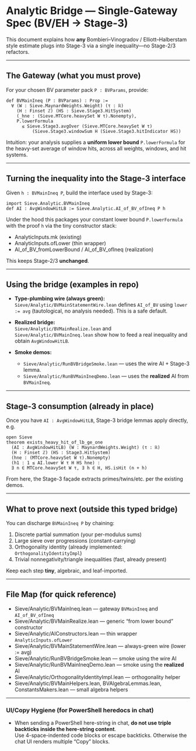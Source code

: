 # Analytic Bridge — Single-Gateway Spec (BV/EH → Stage-3)

This document explains how **any** Bombieri–Vinogradov / Elliott–Halberstam style estimate plugs into Stage-3 via a single inequality—no Stage-2/3 refactors.

---

## The Gateway (what you must prove)

For your chosen BV parameter pack `P : BVParams`, provide:

    def BVMainIneq (P : BVParams) : Prop :=
      ∀ (W : Sieve.MaynardWeights.Weight) (τ : ℝ)
        (H : Finset ℤ) (HS : Sieve.Stage3.HitSystem)
        (_hne : (Sieve.MTCore.heavySet W τ).Nonempty),
        P.lowerFormula
          ≤ Sieve.Stage3.avgOver (Sieve.MTCore.heavySet W τ)
              (Sieve.Stage3.windowSum H (Sieve.Stage3.hitIndicator HS))

Intuition: your analysis supplies a **uniform lower bound** `P.lowerFormula` for the heavy-set average of window hits, across all weights, windows, and hit systems.

---

## Turning the inequality into the Stage-3 interface

Given `h : BVMainIneq P`, build the interface used by Stage-3:

    import Sieve.Analytic.BVMainIneq
    def AI : AvgWindowHitLB := Sieve.Analytic.AI_of_BV_ofIneq P h

Under the hood this packages your constant lower bound `P.lowerFormula` with the proof `h` via the tiny constructor stack:

- AnalyticInputs.mk (existing)
- AnalyticInputs.ofLower (thin wrapper)
- AI_of_BV_fromLowerBound / AI_of_BV_ofIneq (realization)

This keeps Stage-2/3 **unchanged**.

---

## Using the bridge (examples in repo)

- **Type-plumbing wire (always green):**  
  `Sieve/Analytic/BVMainStatementWire.lean` defines `AI_of_BV` using `lower := avg` (tautological, no analysis needed). This is a safe default.

- **Realized bridge:**  
  `Sieve/Analytic/BVMainRealize.lean` and `Sieve/Analytic/BVMainIneq.lean` show how to feed a real inequality and obtain `AvgWindowHitLB`.

- **Smoke demos:**  
  - `Sieve/Analytic/RunBVBridgeSmoke.lean` — uses the wire AI + Stage-3 lemma.  
  - `Sieve/Analytic/RunBVMainIneqDemo.lean` — uses the **realized** AI from `BVMainIneq`.

---

## Stage-3 consumption (already in place)

Once you have `AI : AvgWindowHitLB`, Stage-3 bridge lemmas apply directly, e.g.

    open Sieve
    theorem exists_heavy_hit_of_lb_ge_one
      (AI : AvgWindowHitLB) (W : MaynardWeights.Weight) (τ : ℝ)
      (H : Finset ℤ) (HS : Stage3.HitSystem)
      (hne : (MTCore.heavySet W τ).Nonempty)
      (h1 : 1 ≤ AI.lower W τ H HS hne) :
      ∃ n ∈ MTCore.heavySet W τ, ∃ h ∈ H, HS.isHit (n + h)

From here, the Stage-3 façade extracts primes/twins/etc. per the existing demos.

---

## What to prove next (outside this typed bridge)

You can discharge `BVMainIneq P` by chaining:

1. Discrete partial summation (your per-modulus sums)  
2. Large sieve over progressions (constant-carrying)  
3. Orthogonality identity (already implemented: `OrthogonalityIdentityImpl`)  
4. Trivial nonnegativity/triangle inequalities (fast, already present)

Keep each step **tiny**, algebraic, and leaf-imported.

---

## File Map (for quick reference)

- Sieve/Analytic/BVMainIneq.lean — gateway `BVMainIneq` and `AI_of_BV_ofIneq`
- Sieve/Analytic/BVMainRealize.lean — generic “from lower bound” constructor
- Sieve/Analytic/AIConstructors.lean — thin wrapper `AnalyticInputs.ofLower`
- Sieve/Analytic/BVMainStatementWire.lean — always-green wire (lower := avg)
- Sieve/Analytic/RunBVBridgeSmoke.lean — smoke using the wire AI
- Sieve/Analytic/RunBVMainIneqDemo.lean — smoke using the **realized** AI
- Sieve/Analytic/OrthogonalityIdentityImpl.lean — orthogonality helper
- Sieve/Analytic/BVMainHelpers.lean, BVAlgebraLemmas.lean, ConstantsMakers.lean — small algebra helpers

---

### UI/Copy Hygiene (for PowerShell heredocs in chat)

- When sending a PowerShell here-string in chat, **do not use triple backticks inside the here-string content**.  
  Use 4-space-indented code blocks or escape backticks. Otherwise the chat UI renders multiple “Copy” blocks.
